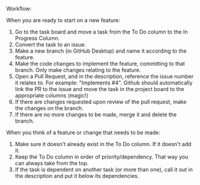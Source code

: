 Workflow:

When you are ready to start on a new feature:
1. Go to the task board and move a task from the To Do column to the In Progress Column.
2. Convert the task to an issue.
3. Make a new branch (in GitHub Desktop) and name it according to the feature.
4. Make the code changes to implement the feature, committing to that branch. Only make changes relating to the feature.
5. Open a Pull Request, and in the description, reference the issue number it relates to. For example: "Implements #4". Github should automatically link the PR to the issue and move the task in the project board to the appropriate columns (magic!)
6. If there are changes requested upon review of the pull request, make the changes on the branch.
7. If there are no more changes to be made, merge it and delete the branch.

When you think of a feature or change that needs to be made:
1. Make sure it doesn't already exist in the To Do column. If it doesn't add it.
2. Keep the To Do column in order of priority/dependency. That way you can always take from the top.
3. If the task is dependent on another task (or more than one), call it out in the description and put it below its dependencies.
